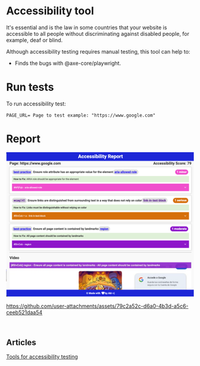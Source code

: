 # Accessibility tool

It's essential and is the law in some countries that your website is accessible to all people without discriminating against disabled people, for example, deaf or blind.

Although accessibility testing requires manual testing, this tool can help to:

- Finds the bugs with @axe-core/playwright.

# Run tests

To run accessibility test:

```
PAGE_URL= Page to test example: "https://www.google.com"
```

# Report

![Reporter](./images/reporter.png)

https://github.com/user-attachments/assets/79c2a52c-d6a0-4b3d-a5c6-ceeb521daa54

&nbsp;

## Articles

[Tools for accessibility testing](https://abigailarmijo.substack.com/p/tools-for-accessibility-testing)
